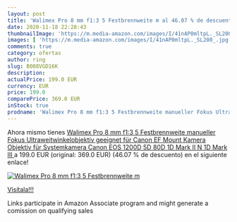 ```yaml
---
layout: post
title: 'Walimex Pro 8 mm f1:3 5 Festbrennweite m al 46.07 % de descuento'
date: 2020-11-18 22:28:43
thumbnailImage: 'https://m.media-amazon.com/images/I/41nAP0mltpL._SL200_.jpg'
images: [ 'https://m.media-amazon.com/images/I/41nAP0mltpL._SL200_.jpg' ]
comments: true
category: ofertas
author: ring
slug: B008VGD16K
description:
actualPrice: 199.0 EUR
currency: EUR
price: 199.0
comparePrice: 369.0 EUR
inStock: true
prodname: 'Walimex Pro 8 mm f1:3 5 Festbrennweite manueller Fokus Ultraweitwinkelobjektiv  geeignet für Canon EF Mount Kamera Objektiv für Systemkamera Canon EOS 1200D 5D 80D 1D Mark II N 1D Mark III '
---
```


Ahora mismo tienes [Walimex Pro 8 mm f1:3 5 Festbrennweite manueller Fokus Ultraweitwinkelobjektiv  geeignet für Canon EF Mount Kamera Objektiv für Systemkamera Canon EOS 1200D 5D 80D 1D Mark II N 1D Mark III ](https://www.amazon.de/dp/B008VGD16K/?tag=tolees0ca-21) a 199.0 EUR (original: 369.0 EUR) (46.07 %  de descuento) en el siguiente enlace!

[![Walimex Pro 8 mm f1:3 5 Festbrennweite m](https://m.media-amazon.com/images/I/41nAP0mltpL._SL200_.jpg)](https://www.amazon.de/dp/B008VGD16K/?tag=tolees0ca-21)

[Visítala!!!](https://www.amazon.de/dp/B008VGD16K/?tag=tolees0ca-21)

Links participate in Amazon Associate program and might generate a comission on qualifying sales
